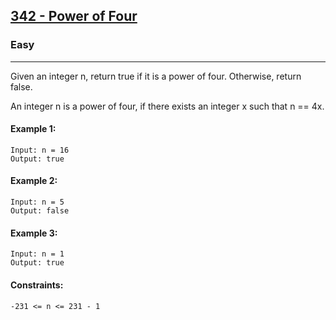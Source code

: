 [342 - Power of Four](https://leetcode.com/problems/power-of-four/)
---------------------------------------------------------------------------------------------------------------------------------------------

### Easy
---------------------------------------------------------------------------------------------------------------------------------------------

Given an integer n, return true if it is a power of four. Otherwise, return false.

An integer n is a power of four, if there exists an integer x such that n == 4x.

#### Example 1:
```
Input: n = 16
Output: true
```
#### Example 2:
```
Input: n = 5
Output: false
```
#### Example 3:
```
Input: n = 1
Output: true
``` 
#### Constraints:
```
-231 <= n <= 231 - 1
```
